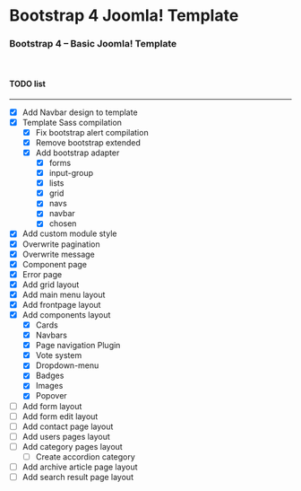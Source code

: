 # Bootstrap 4 Joomla! Template
### Bootstrap 4 – Basic Joomla! Template&nbsp;
&nbsp;

#### TODO list
----------
- [x] Add Navbar design to template
- [x] Template Sass compilation
  - [x] Fix bootstrap alert compilation
  - [x] Remove bootstrap extended
  - [x] Add bootstrap adapter
    - [x] forms
    - [x] input-group
    - [x] lists
    - [x] grid
    - [x] navs
    - [x] navbar
    - [x] chosen
- [x] Add custom module style
- [x] Overwrite pagination
- [x] Overwrite message
- [x] Component page
- [x] Error page
- [x] Add grid layout
- [x] Add main menu layout
- [x] Add frontpage layout
- [x] Add components layout
  - [x] Cards
  - [x] Navbars
  - [x] Page navigation Plugin
  - [x] Vote system
  - [x] Dropdown-menu
  - [x] Badges
  - [x] Images
  - [x] Popover
- [ ] Add form layout
- [ ] Add form edit layout
- [ ] Add contact page layout
- [ ] Add users pages layout
- [ ] Add category pages layout
  - [ ] Create accordion category
- [ ] Add archive article page layout
- [ ] Add search result page layout
